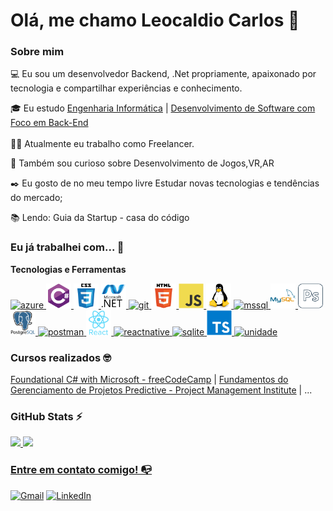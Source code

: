 # Olá, me chamo Leocaldio Carlos 👋

### Sobre mim

💻 Eu sou um desenvolvedor Backend, .Net propriamente, apaixonado por tecnologia e
compartilhar experiências e conhecimento.

<!-- Isso é um comentário, não irá aparecer no seu perfil
(Abaixo você seleciona o curso que você está fazendo no momento) -->

🎓 Eu estudo  <a href="https://ula.co.ao/curso/licenciatura-em-engenharia-de-informatica" target="_blank" rel="noreferrer">Engenharia Informática</a> | <a href="https://www.udemy.com/course/net-core-curso-orientado-para-mercado-de-trabalho/?couponCode=LETSLEARNNOW" target="_blank" rel="noreferrer">Desenvolvimento de Software com Foco em Back-End</a><br><br>
👩‍💻 Atualmente eu trabalho como Freelancer.

🔎 Também sou curioso sobre Desenvolvimento de Jogos,VR,AR

✒️ Eu gosto de no meu tempo livre Estudar novas tecnologias e tendências do mercado;

📚 Lendo: Guia da Startup - casa do código

### Eu já trabalhei com... 🔧

**Tecnologias e Ferramentas**

<!-- (Aqui você pode adicionar tecnologias que aprendeu no curso, já listamos algumas delas, e outras que já domina)) -->

<p align="left"> <a href="https://azure.microsoft.com/en-in/" target="_blank" rel="noreferrer"> <img src="https://www.vectorlogo.zone/logos/microsoft_azure/microsoft_azure-icon.svg" alt="azure" width="40" height="40"/> </a> <a href="https://www.w3schools.com/cs/" target="_blank" rel="noreferrer"> <img src="https://raw.githubusercontent.com/devicons/devicon/master/icons/csharp/csharp-original.svg" alt="csharp" width="40" height="40"/> </a> <a href="https://www.w3schools.com/css/" target="_blank" rel="noreferrer"> <img src="https://raw.githubusercontent.com/devicons/devicon/master/icons/css3/css3-original-wordmark.svg" alt="css3" width="40" height="40"/> </a> <a href="https://dotnet.microsoft.com/" target="_blank" rel="noreferrer"> <img src="https://raw.githubusercontent.com/devicons/devicon/master/icons/dot-net/dot-net-original-wordmark.svg" alt="dotnet" width="40" height="40"/> </a> <a href="https://git-scm.com/" target="_blank" rel="noreferrer"> <img src="https://www.vectorlogo.zone/logos/git-scm/git-scm-icon.svg" alt="git" width="40" height="40"/> </a> <a href="https://www.w3.org/html/" target="_blank" rel="noreferrer"> <img src="https://raw.githubusercontent.com/devicons/devicon/master/icons/html5/html5-original-wordmark.svg" alt="html5" width="40" height="40"/> </a> <a href="https://developer.mozilla.org/en-US/docs/Web/JavaScript" target="_blank" rel="noreferrer"> <img src="https://raw.githubusercontent.com/devicons/devicon/master/icons/javascript/javascript-original.svg" alt="javascript" width="40" height="40"/> </a> <a href="https://www.linux.org/" target="_blank" rel="noreferrer"> <img src="https://raw.githubusercontent.com/devicons/devicon/master/icons/linux/linux-original.svg" alt="linux" width="40" height="40"/> </a> <a href="https://www.microsoft.com/en-us/sql-server" target="_blank" rel="noreferrer"> <img src="https://www.svgrepo.com/show/303229/microsoft-sql-server-logo.svg" alt="mssql" width="40" height="40"/> </a> <a href="https://www.mysql.com/" target="_blank" rel="noreferrer"> <img src="https://raw.githubusercontent.com/devicons/devicon/master/icons/mysql/mysql-original-wordmark.svg" alt="mysql" width="40" height="40"/> </a> <a href="https://www.photoshop.com/en" target="_blank" rel="noreferrer"> <img src="https://raw.githubusercontent.com/devicons/devicon/master/icons/photoshop/photoshop-line.svg" alt="photoshop" width="40" height="40"/> </a> <a href="https://www.postgresql.org" target="_blank" rel="noreferrer"> <img src="https://raw.githubusercontent.com/devicons/devicon/master/icons/postgresql/postgresql-original-wordmark.svg" alt="postgresql" width="40" height="40"/> </a> <a href="https://postman.com" target="_blank" rel="noreferrer"> <img src="https://www.vectorlogo.zone/logos/getpostman/getpostman-icon.svg" alt="postman" width="40" height="40"/> </a> <a href="https://reactjs.org/" target="_blank" rel="noreferrer"> <img src="https://raw.githubusercontent.com/devicons/devicon/master/icons/react/react-original-wordmark.svg" alt="react" width="40" height="40"/> </a> <a href="https://reactnative.dev/" target="_blank" rel="noreferrer"> <img src="https://reactnative.dev/img/header_logo.svg" alt="reactnative" width="40" height="40"/> </a> <a href="https://www.sqlite.org/" target="_blank" rel="noreferrer"> <img src="https://www.vectorlogo.zone/logos/sqlite/sqlite-icon.svg" alt="sqlite" width="40" height="40"/> </a> <a href="https://www.typescriptlang.org/" target="_blank" rel="noreferrer"> <img src="https://raw.githubusercontent.com/devicons/devicon/master/icons/typescript/typescript-original.svg" alt="typescript" width="40" height="40"/> </a> <a href="https://unity.com/" target="_blank" rel="noreferrer"> <img src="https://www.vectorlogo.zone/logos/unity3d/unity3d-icon.svg" alt="unidade" largura="40" altura="40"/> </a> </p>


<!-- (Você pode adicionar novas tecnologias insira ![Nome da Tecnologia](https://img.shields.io/badge/-[Nome da tecnologia]-[Cor do fundo]?style=flat-square&logo=[Nome da tecnologia])) -->

### Cursos realizados 🤓

<!-- (Aqui você pode adicionar cursos que você já fez) -->

<a href="https://www.freecodecamp.org/portuguese/certification/fcca86c98f7-f663-4cee-ae46-2535ebf5add11/foundational-c-sharp-with-microsoft" target="_blank" rel="noreferrer">Foundational C# with Microsoft - freeCodeCamp</a> | 
<a href="https://www.credly.com/badges/68c78278-c9c4-4468-9559-72b772322e6f/linked_in_profile" target="_blank" rel="noreferrer">Fundamentos do Gerenciamento de Projetos Predictive - Project Management Institute</a> | 
...

<!--
Substitua o usuário lbguilherme pelo seu usuário no GitHub.
-->

### GitHub Stats ⚡
<div>
<a href="https://github.com/LeocaldioDev">
<img height="180em" src="https://github-readme-stats.vercel.app/api/top-langs/?username=LeocaldioDev&layout=compact&langs_count=7&theme=dracula"/>
<img height="180em" src="https://github-readme-stats.vercel.app/api?username=LeocaldioDev&show_icons=true&theme=dracula&include_all_commits=true&count_private=true"/>
</div>

### Entre em contato comigo! 📭
<div>
<a href="mailto:leocaldiocarloss@gmail.com"><img img src="https://img.shields.io/badge/gmail-%23EA4335.svg?style=plastic&logo=gmail&logoColor=white" alt="Gmail"/></a>
	<a href="www.linkedin.com/in/leocaldio-carlos-9a197b255"><img src="https://img.shields.io/badge/linkedin-%230A66C2.svg?style=plastic&logo=linkedin&logoColor=white" alt="LinkedIn"/></a> 
</div>

<!--
**LeocaldioDev** is a ✨ _special_ ✨ repository because its `README.md` (this file) appears on your GitHub profile.
